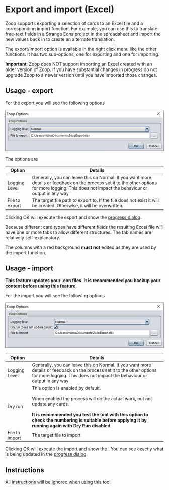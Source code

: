 # Export and import (Excel)

Zoop supports exporting a selection of cards to an Excel file and a corresponding import function. For example, you can use this to translate free-text fields in a Strange Eons project in the spreadsheet and import the new values back in to create an alternate translation.

The export/import option is available in the right click menu like the other functions. It has two sub-options, one for exporting and one for importing.

**Important**: Zoop does NOT support importing an Excel created with an older version of Zoop. If you have substantial changes in progress do not upgrade Zoop to a newer version until you have imported those changes.

## Usage - export

For the export you will see the following options

![Export options](ExportOptions.png)

The options are

| Option | Details |
| ---- | --- |
| Logging Level | Generally, you can leave this on Normal. If you want more details or feedback on the process set it to the other options for more logging. This does not impact the behaviour or output in any way |
| File to export | The target file path to export to. If the file does not exist it will be created. Otherwise, it will be overwritten. |

Clicking OK will execute the export and show the [progress dialog](../shared/progressdialog/ProgressDialog.md).

Because different card types have different fields the resulting Excel file will have one or more tabs to allow different structures. The tab names are relatively self-explanatory.

The columns with a red background **must not** edited as they are used by the import function.

## Usage - import

**This feature updates your .eon files. It is recommended you backup your content before using this feature.**

For the import you will see the following options

![Import options](ImportOptions.png)

| Option | Details |
| ---- | --- |
| Logging Level | Generally, you can leave this on Normal. If you want more details or feedback on the process set it to the other options for more logging. This does not impact the behaviour or output in any way |
| Dry run | This option is enabled by default.<br><br>When enabled the process will do the actual work, but not update any cards.<br><br>**It is recommended you test the tool with this option to check the numbering is suitable before applying it by running again with Dry Run disabled.** |
| File to import | The target file to import |

Clicking OK will execute the import and show the . You can see exactly what is being updated in the [progress dialog](../shared/progressdialog/ProgressDialog.md).

## Instructions

All [instructions](../shared/instructions/Instructions.md) will be ignored when using this tool.
